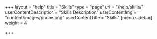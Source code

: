 +++
layout = "help"
title = "Skills"
type = "page"
url = "/help/skills/"
userContentDescription = "Skills Description"
userContentImg = "content/images/phone.png"
userContentTitle = "Skills"
[menu.sidebar]
weight = 4

+++
